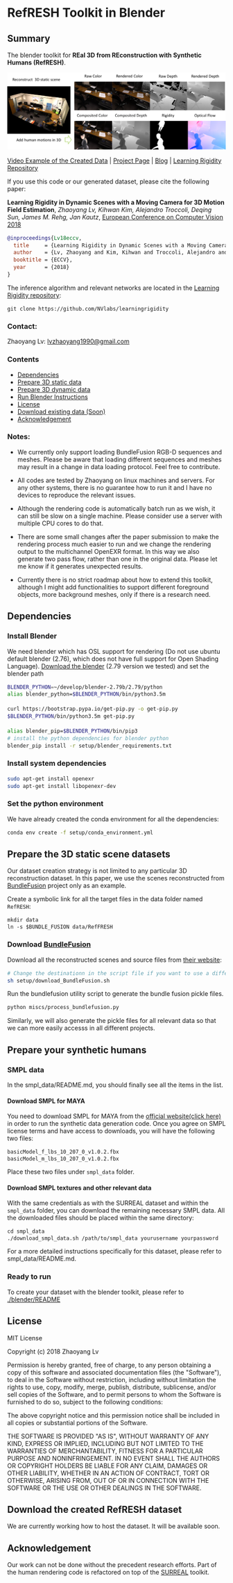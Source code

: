 # RefRESH Toolkit in Blender

## Summary

The blender toolkit for **REal 3D from REconstruction with Synthetic Humans (RefRESH)**. 

![alt text](data/refresh.png)  

[Video Example of the Created Data][6] | [Project Page][10] | [Blog][9] | [Learning Rigidity Repository][8]

If you use this code or our generated dataset, please cite the following paper:

**Learning Rigidity in Dynamic Scenes with a Moving Camera for 3D Motion Field Estimation**,
*Zhaoyang Lv, Kihwan Kim, Alejandro Troccoli, Deqing Sun, James M. Rehg, Jan Kautz*, 
[European Conference on Computer Vision 2018][7]

```bibtex
@inproceedings{Lv18eccv,  
  title     = {Learning Rigidity in Dynamic Scenes with a Moving Camera for 3D Motion Field Estimation},  
  author    = {Lv, Zhaoyang and Kim, Kihwan and Troccoli, Alejandro and Rehg, James and Kautz, Jan},  
  booktitle = {ECCV},  
  year      = {2018}  
}
```

The inference algorithm and relevant networks are located in the [Learning Rigidity repository][8]:

```
git clone https://github.com/NVlabs/learningrigidity
```

### Contact: 

Zhaoyang Lv: lvzhaoyang1990@gmail.com

### Contents 

* [Dependencies](https://github.com/lvzhaoyang/RefRESH#dependencies)
* [Prepare 3D static data](https://github.com/lvzhaoyang/RefRESH#prepare-the-3d-static-scene-datasets)
* [Prepare 3D dynamic data](https://github.com/lvzhaoyang/RefRESH#prepare-your-synthetic-humans)
* [Run Blender Instructions](./blender/README.md)
* [License](https://github.com/lvzhaoyang/RefRESH#license)
* [Download existing data (Soon)](https://github.com/lvzhaoyang/RefRESH#download-the-created-refresh-dataset)
* [Acknowledgement](https://github.com/lvzhaoyang/RefRESH#acknowledgement)

### Notes: 

* We currently only support loading BundleFusion RGB-D sequences and meshes. Please be aware that loading different sequences and meshes may result in a change in data loading protocol. Feel free to contribute. 

* All codes are tested by Zhaoyang on linux machines and servers. For any other systems, there is no guarantee how to run it and I have no devices to reproduce the relevant issues. 

* Although the rendering code is automatically batch run as we wish, it can still be slow on a single machine. Please consider use a server with multiple CPU cores to do that. 

* There are some small changes after the paper submission to make the rendering process much easier to run and we change the rendering output to the multichannel OpenEXR format. In this way we also generate two pass flow, rather than one in the original data. Please let me know if it generates unexpected results. 

* Currently there is no strict roadmap about how to extend this toolkit, although I might add functionalities to support different foreground objects, more background meshes, only if there is a research need. 

## Dependencies

### Install Blender

We need blender which has OSL support for rendering (Do not use ubuntu default blender (2.76), which does not have full support for Open Shading Language).
[Download the blender][1] (2.79 version we tested) and set the blender path

``` bash
BLENDER_PYTHON=~/develop/blender-2.79b/2.79/python
alias blender_python=$BLENDER_PYTHON/bin/python3.5m

curl https://bootstrap.pypa.io/get-pip.py -o get-pip.py
$BLENDER_PYTHON/bin/python3.5m get-pip.py

alias blender_pip=$BLENDER_PYTHON/bin/pip3
# install the python dependencies for blender python  
blender_pip install -r setup/blender_requirements.txt
```

### Install system dependencies

``` bash
sudo apt-get install openexr
sudo apt-get install libopenexr-dev
```

### Set the python environment 

We have already created the conda environment for all the dependencies:

``` bash
conda env create -f setup/conda_environment.yml
```

## Prepare the 3D static scene datasets

Our dataset creation strategy is not limited to any particular 3D reconstruction dataset. In this paper, we use the scenes reconstructed from [BundleFusion][4] project only as an example. 

Create a symbolic link for all the target files in the data folder named `RefRESH`:

```
mkdir data
ln -s $BUNDLE_FUSION data/RefFRESH
```

### Download [BundleFusion][4]

Download all the reconstructed scenes and source files from [their website][4]:
```bash
# Change the destinationn in the script file if you want to use a different location.
sh setup/download_BundleFusion.sh
```
Run the bundlefusion utility script to generate the bundle fusion pickle files.
```bash
python miscs/process_bundlefusion.py
```
Similarly, we will also generate the pickle files for all relevant data so that we can more easily accesss in all different projects.

## Prepare your synthetic humans 

### SMPL data

In the smpl_data/README.md, you should finally see all the items in the list.

#### Download SMPL for MAYA

You need to download SMPL for MAYA from the [official website(click here)][3] in order to run the synthetic data generation code. Once you agree on SMPL license terms and have access to downloads, you will have the following two files:

```
basicModel_f_lbs_10_207_0_v1.0.2.fbx
basicModel_m_lbs_10_207_0_v1.0.2.fbx
```

Place these two files under `smpl_data` folder.

#### Download SMPL textures and other relevant data

With the same credentials as with the SURREAL dataset and within the `smpl_data` folder, you can download the remaining necessary SMPL data. All the downloaded files should be placed within the same directory:

``` shell
cd smpl_data
./download_smpl_data.sh /path/to/smpl_data yourusername yourpassword
```

For a more detailed instructions specifically for this dataset, please refer to smpl_data/README.md.

### Ready to run

To create your dataset with the blender toolkit, please refer to [./blender/README](./blender/README.md) 

## License

MIT License

Copyright (c) 2018 Zhaoyang Lv

Permission is hereby granted, free of charge, to any person obtaining a copy
of this software and associated documentation files (the "Software"), to deal
in the Software without restriction, including without limitation the rights
to use, copy, modify, merge, publish, distribute, sublicense, and/or sell
copies of the Software, and to permit persons to whom the Software is
furnished to do so, subject to the following conditions:

The above copyright notice and this permission notice shall be included in all
copies or substantial portions of the Software.

THE SOFTWARE IS PROVIDED "AS IS", WITHOUT WARRANTY OF ANY KIND, EXPRESS OR
IMPLIED, INCLUDING BUT NOT LIMITED TO THE WARRANTIES OF MERCHANTABILITY,
FITNESS FOR A PARTICULAR PURPOSE AND NONINFRINGEMENT. IN NO EVENT SHALL THE
AUTHORS OR COPYRIGHT HOLDERS BE LIABLE FOR ANY CLAIM, DAMAGES OR OTHER
LIABILITY, WHETHER IN AN ACTION OF CONTRACT, TORT OR OTHERWISE, ARISING FROM,
OUT OF OR IN CONNECTION WITH THE SOFTWARE OR THE USE OR OTHER DEALINGS IN THE
SOFTWARE.

## Download the created RefRESH dataset

We are currently working how to host the dataset. It will be available soon. 

## Acknowledgement 

Our work can not be done without the precedent research efforts. Part of the human rendering code is refactored on top of the [SURREAL][5] toolkit. 

[1]: http://download.blender.org/release/
[2]: https://launchpad.net/~thomas-schiex/+archive/ubuntu/blender
[3]: http://smpl.is.tue.mpg.de
[4]: http://graphics.stanford.edu/projects/bundlefusion/
[5]: https://github.com/gulvarol/surreal
[6]: https://youtu.be/MnTHkOCY790?t=3m5s
[7]: https://arxiv.org/abs/1804.04259
[8]: https://github.com/NVlabs/learningrigidity
[9]: https://mlatgt.blog/2018/09/06/learning-rigidity-and-scene-flow-estimation/
[10]: https://research.nvidia.com/publication/2018-09_Learning-Rigidity-in
